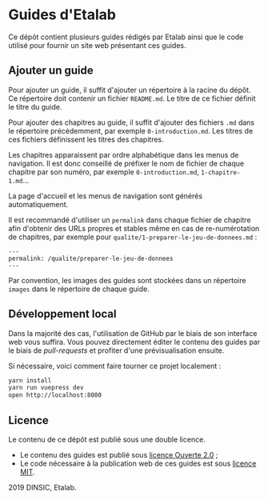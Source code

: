 # Guides d'Etalab

Ce dépôt contient plusieurs guides rédigés par Etalab ainsi que le code utilisé pour fournir un site web présentant ces guides.

## Ajouter un guide

Pour ajouter un guide, il suffit d'ajouter un répertoire à la racine du dépôt. Ce répertoire doit contenir un fichier `README.md`. Le titre de ce fichier définit le titre du guide.

Pour ajouter des chapitres au guide, il suffit d'ajouter des fichiers `.md` dans le répertoire précédemment, par exemple `0-introduction.md`. Les titres de ces fichiers définissent les titres des chapitres.

Les chapitres apparaissent par ordre alphabétique dans les menus de navigation. Il est donc conseillé de préfixer le nom de fichier de chaque chapitre par son numéro, par exemple `0-introduction.md`, `1-chapitre-1.md`...

La page d'accueil et les menus de navigation sont générés automatiquement.

Il est recommandé d'utiliser un `permalink` dans chaque fichier de chapitre afin d'obtenir des URLs propres et stables même en cas de re-numérotation de chapitres, par exemple pour `qualite/1-preparer-le-jeu-de-donnees.md` :

```
---
permalink: /qualite/preparer-le-jeu-de-donnees
---
```

Par convention, les images des guides sont stockées dans un répertoire `images` dans le répertoire de chaque guide.

## Développement local

Dans la majorité des cas, l'utilisation de GitHub par le biais de son interface web vous suffira. Vous pouvez directement éditer le contenu des guides par le biais de *pull-requests* et profiter d'une prévisualisation ensuite.

Si nécessaire, voici comment faire tourner ce projet localement :
```sh
yarn install
yarn run vuepress dev
open http://localhost:8080
```

## Licence

Le contenu de ce dépôt est publié sous une double licence.

- Le contenu des guides est publié sous [licence Ouverte 2.0](LICENSE.md) ;
- Le code nécessaire à la publication web de ces guides est sous [licence MIT](https://opensource.org/licenses/MIT).

2019 DINSIC, Etalab.
